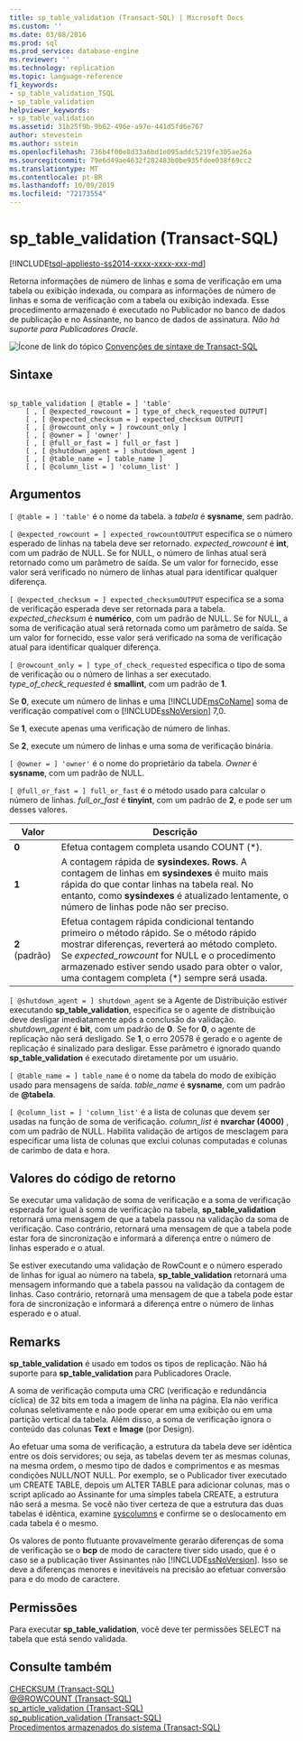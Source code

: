 ```yaml
---
title: sp_table_validation (Transact-SQL) | Microsoft Docs
ms.custom: ''
ms.date: 03/08/2016
ms.prod: sql
ms.prod_service: database-engine
ms.reviewer: ''
ms.technology: replication
ms.topic: language-reference
f1_keywords:
- sp_table_validation_TSQL
- sp_table_validation
helpviewer_keywords:
- sp_table_validation
ms.assetid: 31b25f9b-9b62-496e-a97e-441d5fd6e767
author: stevestein
ms.author: sstein
ms.openlocfilehash: 736b4f00e8d33a6bd1e095addc5219fe305ae26a
ms.sourcegitcommit: 79e6d49ae4632f282483b0be935fdee038f69cc2
ms.translationtype: MT
ms.contentlocale: pt-BR
ms.lasthandoff: 10/09/2019
ms.locfileid: "72173554"
---
```

# <a name="sp_table_validation-transact-sql"></a>sp_table_validation (Transact-SQL)
[!INCLUDE[tsql-appliesto-ss2014-xxxx-xxxx-xxx-md](../../includes/tsql-appliesto-ss2014-xxxx-xxxx-xxx-md.md)]

  Retorna informações de número de linhas e soma de verificação em uma tabela ou exibição indexada, ou compara as informações de número de linhas e soma de verificação com a tabela ou exibição indexada. Esse procedimento armazenado é executado no Publicador no banco de dados de publicação e no Assinante, no banco de dados de assinatura. *Não há suporte para Publicadores Oracle*.  
  
 ![Ícone de link do tópico](../../database-engine/configure-windows/media/topic-link.gif "Ícone de link do tópico") [Convenções de sintaxe de Transact-SQL](../../t-sql/language-elements/transact-sql-syntax-conventions-transact-sql.md)  
  
## <a name="syntax"></a>Sintaxe  
  
```  
  
sp_table_validation [ @table = ] 'table'  
    [ , [ @expected_rowcount = ] type_of_check_requested OUTPUT]  
    [ , [ @expected_checksum = ] expected_checksum OUTPUT]  
    [ , [ @rowcount_only = ] rowcount_only ]  
    [ , [ @owner = ] 'owner' ]  
    [ , [ @full_or_fast = ] full_or_fast ]  
    [ , [ @shutdown_agent = ] shutdown_agent ]  
    [ , [ @table_name = ] table_name ]  
    [ , [ @column_list = ] 'column_list' ]  
```  
  
## <a name="arguments"></a>Argumentos  
`[ @table = ] 'table'` é o nome da tabela. a *tabela* é **sysname**, sem padrão.  
  
`[ @expected_rowcount = ] expected_rowcountOUTPUT` especifica se o número esperado de linhas na tabela deve ser retornado. *expected_rowcount* é **int**, com um padrão de NULL. Se for NULL, o número de linhas atual será retornado como um parâmetro de saída. Se um valor for fornecido, esse valor será verificado no número de linhas atual para identificar qualquer diferença.  
  
`[ @expected_checksum = ] expected_checksumOUTPUT` especifica se a soma de verificação esperada deve ser retornada para a tabela. *expected_checksum* é **numérico**, com um padrão de NULL. Se for NULL, a soma de verificação atual será retornada como um parâmetro de saída. Se um valor for fornecido, esse valor será verificado na soma de verificação atual para identificar qualquer diferença.  
  
`[ @rowcount_only = ] type_of_check_requested` especifica o tipo de soma de verificação ou o número de linhas a ser executado. *type_of_check_requested* é **smallint**, com um padrão de **1**.  
  
 Se **0**, execute um número de linhas e uma [!INCLUDE[msCoName](../../includes/msconame-md.md)] soma de verificação compatível com o [!INCLUDE[ssNoVersion](../../includes/ssnoversion-md.md)] 7,0.  
  
 Se **1**, execute apenas uma verificação de número de linhas.  
  
 Se **2**, execute um número de linhas e uma soma de verificação binária.  
  
`[ @owner = ] 'owner'` é o nome do proprietário da tabela. *Owner* é **sysname**, com um padrão de NULL.  
  
`[ @full_or_fast = ] full_or_fast` é o método usado para calcular o número de linhas. *full_or_fast* é **tinyint**, com um padrão de **2**, e pode ser um desses valores.  
  
|Valor|Descrição|  
|-----------|-----------------|  
|**0**|Efetua contagem completa usando COUNT (*).|  
|**1**|A contagem rápida de **sysindexes. Rows**. A contagem de linhas em **sysindexes** é muito mais rápida do que contar linhas na tabela real. No entanto, como **sysindexes** é atualizado lentamente, o número de linhas pode não ser preciso.|  
|**2** (padrão)|Efetua contagem rápida condicional tentando primeiro o método rápido. Se o método rápido mostrar diferenças, reverterá ao método completo. Se *expected_rowcount* for NULL e o procedimento armazenado estiver sendo usado para obter o valor, uma contagem completa (*) sempre será usada.|  
  
`[ @shutdown_agent = ] shutdown_agent` se a Agente de Distribuição estiver executando **sp_table_validation**, especifica se o agente de distribuição deve desligar imediatamente após a conclusão da validação. *shutdown_agent* é **bit**, com um padrão de **0**. Se for **0**, o agente de replicação não será desligado. Se **1**, o erro 20578 é gerado e o agente de replicação é sinalizado para desligar. Esse parâmetro é ignorado quando **sp_table_validation** é executado diretamente por um usuário.  
  
`[ @table_name = ] table_name` é o nome da tabela do modo de exibição usado para mensagens de saída. *table_name* é **sysname**, com um padrão de **\@tabela**.  
  
`[ @column_list = ] 'column_list'` é a lista de colunas que devem ser usadas na função de soma de verificação. *column_list* é **nvarchar (4000)** , com um padrão de NULL. Habilita validação de artigos de mesclagem para especificar uma lista de colunas que exclui colunas computadas e colunas de carimbo de data e hora.  
  
## <a name="return-code-values"></a>Valores do código de retorno  
 Se executar uma validação de soma de verificação e a soma de verificação esperada for igual à soma de verificação na tabela, **sp_table_validation** retornará uma mensagem de que a tabela passou na validação da soma de verificação. Caso contrário, retornará uma mensagem de que a tabela pode estar fora de sincronização e informará a diferença entre o número de linhas esperado e o atual.  
  
 Se estiver executando uma validação de RowCount e o número esperado de linhas for igual ao número na tabela, **sp_table_validation** retornará uma mensagem informando que a tabela passou na validação da contagem de linhas. Caso contrário, retornará uma mensagem de que a tabela pode estar fora de sincronização e informará a diferença entre o número de linhas esperado e o atual.  
  
## <a name="remarks"></a>Remarks  
 **sp_table_validation** é usado em todos os tipos de replicação. Não há suporte para **sp_table_validation** para Publicadores Oracle.  
  
 A soma de verificação computa uma CRC (verificação e redundância cíclica) de 32 bits em toda a imagem de linha na página. Ela não verifica colunas seletivamente e não pode operar em uma exibição ou em uma partição vertical da tabela. Além disso, a soma de verificação ignora o conteúdo das colunas **Text** e **Image** (por Design).  
  
 Ao efetuar uma soma de verificação, a estrutura da tabela deve ser idêntica entre os dois servidores; ou seja, as tabelas devem ter as mesmas colunas, na mesma ordem, o mesmo tipo de dados e comprimentos e as mesmas condições NULL/NOT NULL. Por exemplo, se o Publicador tiver executado um CREATE TABLE, depois um ALTER TABLE para adicionar colunas, mas o script aplicado ao Assinante for uma simples tabela CREATE, a estrutura não será a mesma. Se você não tiver certeza de que a estrutura das duas tabelas é idêntica, examine [syscolumns](../../relational-databases/system-compatibility-views/sys-syscolumns-transact-sql.md) e confirme se o deslocamento em cada tabela é o mesmo.  
  
 Os valores de ponto flutuante provavelmente gerarão diferenças de soma de verificação se o **bcp** de modo de caractere tiver sido usado, que é o caso se a publicação tiver Assinantes não [!INCLUDE[ssNoVersion](../../includes/ssnoversion-md.md)]. Isso se deve a diferenças menores e inevitáveis na precisão ao efetuar conversão para e do modo de caractere.  
  
## <a name="permissions"></a>Permissões  
 Para executar **sp_table_validation**, você deve ter permissões SELECT na tabela que está sendo validada.  
  
## <a name="see-also"></a>Consulte também  
 [CHECKSUM &#40;Transact-SQL&#41;](../../t-sql/functions/checksum-transact-sql.md)   
 [@@ROWCOUNT &#40;Transact-SQL&#41;](../../t-sql/functions/rowcount-transact-sql.md)   
 [sp_article_validation &#40;Transact-SQL&#41;](../../relational-databases/system-stored-procedures/sp-article-validation-transact-sql.md)   
 [sp_publication_validation &#40;Transact-SQL&#41;](../../relational-databases/system-stored-procedures/sp-publication-validation-transact-sql.md)   
 [Procedimentos armazenados do sistema &#40;Transact-SQL&#41;](../../relational-databases/system-stored-procedures/system-stored-procedures-transact-sql.md)  
  
  
